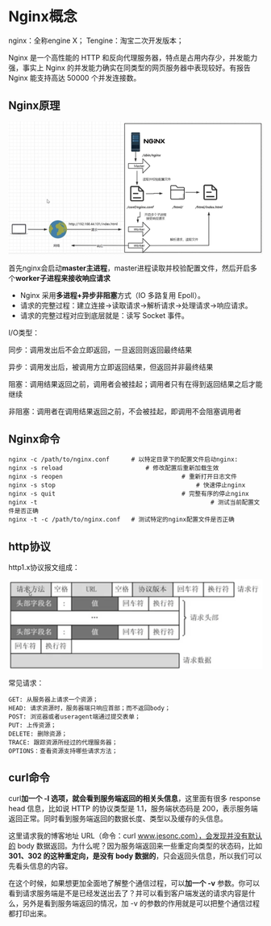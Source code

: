 # Nginx概念

nginx：全称engine X；
Tengine：淘宝二次开发版本；



Nginx 是一个高性能的 HTTP 和反向代理服务器，特点是占用内存少，并发能力强，事实上 Nginx 的并发能力确实在同类型的网页服务器中表现较好。有报告 Nginx 能支持高达 50000 个并发连接数。

## Nginx原理

<img src="assets/image-20221227165711139.png" alt="image-20221227165711139" style="zoom:80%;" />



首先nginx会启动**master主进程**，master进程读取并校验配置文件，然后开启多个**worker子进程来接收响应请求**





- Nginx 采用**多进程+异步非阻塞**方式（IO 多路复用 Epoll）。
- 请求的完整过程：建立连接→读取请求→解析请求→处理请求→响应请求。
- 请求的完整过程对应到底层就是：读写 Socket 事件。

I/O类型：

同步：调用发出后不会立即返回，一旦返回则返回最终结果

异步：调用发出后，被调用方立即返回结果，但返回并非最终结果

阻塞：调用结果返回之前，调用者会被挂起；调用者只有在得到返回结果之后才能继续

非阻塞：调用者在调用结果返回之前，不会被挂起，即调用不会阻塞调用者

## Nginx命令

```shell
nginx -c /path/to/nginx.conf  	  # 以特定目录下的配置文件启动nginx:
nginx -s reload            	 	 	  # 修改配置后重新加载生效
nginx -s reopen   			 	 				# 重新打开日志文件
nginx -s stop  				 	 	 				# 快速停止nginx
nginx -s quit  				  	 				# 完整有序的停止nginx
nginx -t    					 		 				# 测试当前配置文件是否正确
nginx -t -c /path/to/nginx.conf   # 测试特定的nginx配置文件是否正确
```

## http协议

http1.x协议报文组成：

![image-20221228124621852](assets/image-20221228124621852.png)


常见请求：

```text
GET: 从服务器上请求一个资源；
HEAD: 请求资源时，服务器端只响应首部；而不返回body；
POST: 浏览器或者useragent端通过提交表单；
PUT: 上传资源；
DELETE: 删除资源；
TRACE: 跟踪资源所经过的代理服务器；
OPTIONS：查看资源支持哪些请求方法；
```

## curl命令

curl**加一个 -I 选项，就会看到服务端返回的相关头信息**，这里面有很多 response head 信息，比如说 HTTP 的协议类型是 1.1，服务端状态码是 200，表示服务端返回正常。同时看到服务端返回的数据长度、类型以及缓存的头信息。

这里请求我的博客地址 URL（命令：curl www.jesonc.com），会发现并没有默认的 body 数据返回。为什么呢？因为服务端返回来一些重定向类型的状态码，比如 **301、302 的这种重定向，是没有 body 数据的**，只会返回头信息，所以我们可以先看头信息的内容。

在这个时候，如果想更加全面地了解整个通信过程，可以**加一个 -v** 参数。你可以看到请求服务端是不是已经发送出去了？并可以看到客户端发送的请求内容是什么，另外是看到服务端返回的情况，加 -v 的参数的作用就是可以把整个通信过程都打印出来。
